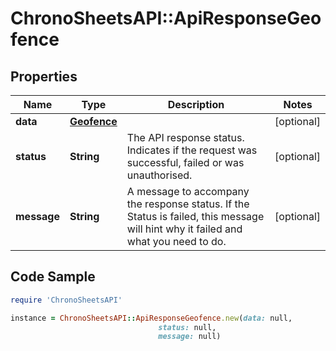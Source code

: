 # ChronoSheetsAPI::ApiResponseGeofence

## Properties

Name | Type | Description | Notes
------------ | ------------- | ------------- | -------------
**data** | [**Geofence**](Geofence.md) |  | [optional] 
**status** | **String** | The API response status. Indicates if the request was successful, failed or was unauthorised. | [optional] 
**message** | **String** | A message to accompany the response status.  If the Status is failed, this message will hint why it failed and what you need to do. | [optional] 

## Code Sample

```ruby
require 'ChronoSheetsAPI'

instance = ChronoSheetsAPI::ApiResponseGeofence.new(data: null,
                                 status: null,
                                 message: null)
```


